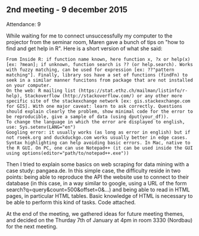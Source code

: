 2nd meeting - 9 december 2015
----

Attendance: 9

While waiting for me to connect unsuccessfully my computer to the projector from the seminar room, Maren gave a bunch of tips on "how to find and get help in R". Here is a short version of what she said:

	From Inside R: if function name known, here function x, ?x or help(x) [ex: ?mean]; if unknown, function search is ?? (or help.search). Works with fuzzy matching, can be used for expression [ex: ??"pattern matching"]. Finally, library sos have a set of functions (findFn) to seek in a similar manner funcitons from package that are not installed on your computer.
	On the web: R mailing list (https://stat.ethz.ch/mailman/listinfo/r-help), Stackoverflow (http://stackoverflow.com/) or any other more specific site of the stackexchange network [ex: gis.stackexchange.com for GIS]. With one major caveat: learn to ask correctly. Questions should explain clearly the problem, show minimal code for the error to be reproducible, give a sample of data (using dput(your_df)).
	To change the language in which the error are displayed to english, use: Sys.setenv(LANG="en")
	Googling error: it usually works (as long as error in english) but if not rseek.org and duckduckgo.com works usually better in edge cases.
	Syntax highlighting can help avoiding basic errors. In Mac, native to the R GUI. On PC, one can use Notepad++ (it can be used inside the GUI using options(editor="path/to/notepad++.exe"))

Then I tried to explain some basics on web scraping for data mining with a case study: pangaea.de. In this simple case, the difficulty reside in two points: being able to reproduce the API the website use to connect to their database (in this case, in a way similar to google, using a URL of the form search?q=query&count=500&offset=0&...) and being able to read in HTML pages, in particular HTML tables. Basic knowledge of HTML is necessary to be able to perform this kind of tasks.
Code attached.

At the end of the meeting, we gathered ideas for future meeting themes, and decided on the Thurday 7th of January at 4pm in room 3330 (Nordbau) for the next meeting.


